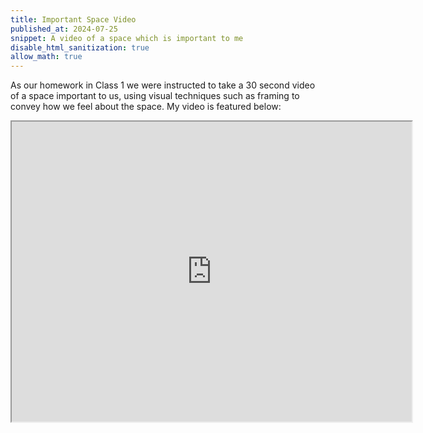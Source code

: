 ```yaml
---
title: Important Space Video
published_at: 2024-07-25
snippet: A video of a space which is important to me
disable_html_sanitization: true
allow_math: true
---
```


As our homework in Class 1 we were instructed to take a 30 second video of a space important to us, using visual techniques such as framing to convey how we feel about the space. My video is featured below:

<iframe src="https://drive.google.com/file/d/1FGK3kiTzcc3TvDoRehyHLNT0m7iWxGHV/preview" width="640" height="480" allow="autoplay"></iframe> <script type="module"> console.log (`hello world! 🚀`) const iframe = document.getElementById (`coding_train_video`) iframe.width = iframe.parentNode.scrollWidth iframe.height = iframe.width * 9 / 16 </script> 